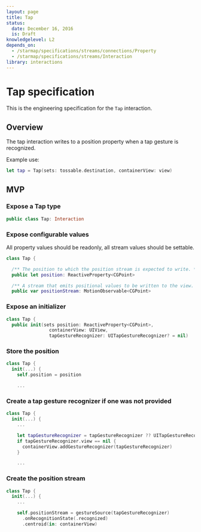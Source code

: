 ```yaml
---
layout: page
title: Tap
status:
  date: December 16, 2016
  is: Draft
knowledgelevel: L2
depends_on:
  - /starmap/specifications/streams/connections/Property
  - /starmap/specifications/streams/Interaction
library: interactions
---
```


# Tap specification

This is the engineering specification for the `Tap` interaction.

## Overview

The tap interaction writes to a position property when a tap gesture is recognized.

Example use:

```swift
let tap = Tap(sets: tossable.destination, containerView: view)
```

## MVP

### Expose a Tap type

```swift
public class Tap: Interaction
```

### Expose configurable values

All property values should be readonly, all stream values should be settable.

```swift
class Tap {

  /** The position to which the position stream is expected to write. */
  public let position: ReactiveProperty<CGPoint>

  /** A stream that emits positional values to be written to the view. */
  public var positionStream: MotionObservable<CGPoint>
```

### Expose an initializer

```swift
class Tap {
  public init(sets position: ReactiveProperty<CGPoint>,
                containerView: UIView,
                tapGestureRecognizer: UITapGestureRecognizer? = nil)
```

### Store the position

```swift
class Tap {
  init(...) {
    self.position = position

    ...
```

### Create a tap gesture recognizer if one was not provided

```swift
class Tap {
  init(...) {
    ...

    let tapGestureRecognizer = tapGestureRecognizer ?? UITapGestureRecognizer()
    if tapGestureRecognizer.view == nil {
      containerView.addGestureRecognizer(tapGestureRecognizer)
    }

    ...
```

### Create the position stream

```swift
class Tap {
  init(...) {
    ...

    self.positionStream = gestureSource(tapGestureRecognizer)
      .onRecognitionState(.recognized)
      .centroid(in: containerView)
```
